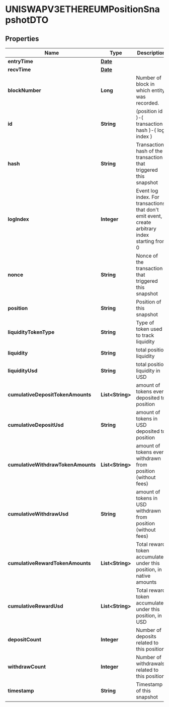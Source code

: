 

# UNISWAPV3ETHEREUMPositionSnapshotDTO

## Properties

Name | Type | Description | Notes
------------ | ------------- | ------------- | -------------
**entryTime** | [**Date**](Date.md) |  |  [optional]
**recvTime** | [**Date**](Date.md) |  |  [optional]
**blockNumber** | **Long** | Number of block in which entity was recorded. |  [optional]
**id** | **String** |  (position id )-( transaction hash )-( log index )  |  [optional]
**hash** | **String** | Transaction hash of the transaction that triggered this snapshot |  [optional]
**logIndex** | **Integer** | Event log index. For transactions that don&#39;t emit event, create arbitrary index starting from 0 |  [optional]
**nonce** | **String** | Nonce of the transaction that triggered this snapshot |  [optional]
**position** | **String** | Position of this snapshot |  [optional]
**liquidityTokenType** | **String** | Type of token used to track liquidity |  [optional]
**liquidity** | **String** | total position liquidity |  [optional]
**liquidityUsd** | **String** | total position liquidity in USD |  [optional]
**cumulativeDepositTokenAmounts** | **List&lt;String&gt;** | amount of tokens ever deposited to position |  [optional]
**cumulativeDepositUsd** | **String** | amount of tokens in USD deposited to position |  [optional]
**cumulativeWithdrawTokenAmounts** | **List&lt;String&gt;** | amount of tokens ever withdrawn from position (without fees) |  [optional]
**cumulativeWithdrawUsd** | **String** | amount of tokens in USD withdrawn from position (without fees) |  [optional]
**cumulativeRewardTokenAmounts** | **List&lt;String&gt;** | Total reward token accumulated under this position, in native amounts |  [optional]
**cumulativeRewardUsd** | **List&lt;String&gt;** | Total reward token accumulated under this position, in USD |  [optional]
**depositCount** | **Integer** | Number of deposits related to this position |  [optional]
**withdrawCount** | **Integer** | Number of withdrawals related to this position |  [optional]
**timestamp** | **String** | Timestamp of this snapshot |  [optional]




